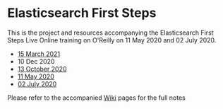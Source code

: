 # Elasticsearch First Steps

This is the project and resources accompanying the Elasticsearch First Steps Live Online training on O'Reilly on 11 May 2020 and 02 July  2020.

- [15 March 2021](https://learning.oreilly.com/live-training/courses/elasticsearch-first-steps/0636920055066)
- 10 Dec 2020
- [13 October 2020](https://learning.oreilly.com/live-training/courses/elasticsearch-first-steps/0636920469353)
- [11 May 2020](https://learning.oreilly.com/live-training/courses/elasticsearch-first-steps/0636920387459)
- [02 July 2020](https://learning.oreilly.com/live-training/courses/elasticsearch-first-steps/0636920394693)
 
Please refer to the accompanied [Wiki](https://github.com/madhusudhankonda/elasticsearch-first-steps/wiki) pages for the full notes
